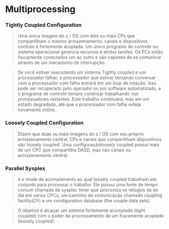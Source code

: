 # Multiprocessing

### Tightly Coupled Configuration
> Uma única imagem do z / OS com dois ou mais CPs que compartilham o mesmo armazenamento, canais e dispositivos centrais é fortemente acoplada. Um único programa de controle ou sistema operacional gerencia recursos e atribui tarefas. Os PCs estão fisicamente conectados um ao outro e são capazes de se comunicar através de um mecanismo de interrupção.

> Se você estiver executando um sistema Tightly coupled e um processador falhar, o processador que estiver tentando conversar com o processador com falha entrará em um loop de rotação. Isso pode ser recuperado pelo operador ou por software automatizado, e o programa de controle tentará continuar trabalhando nos processadores restantes. Este trabalho continuará, mas em um estado degradado, até que o processador com falha esteja novamente online.

### Loosely Coupled Configuration
> Dizem que duas ou mais imagens do z / OS com seu próprio armazenamento central, CPs e canais que compartilham dispositivos são loosely coupled. Uma configuraçãoloosely coupled possui mais de um CPC que compartilha DASD, mas não canais ou armazenamento central.


### Parallel Sysplex
> è o mode de acomplamento ao qual loosely coupled trabalham em conjunto para processar o trabalho. Ele possui uma fonte de tempo comum chamada de sysplec timer que sincroniza os relógios da do dia em vários CPCs, um caminho de comunicação chamado coupling facility(CF) e um condiguration database (the couple data sets).

> O objetivo é alcaçar um sistema fortemente acomplado (tight coupled) com o poder de processamento de um fracamente acoplado (loosely coupled).
